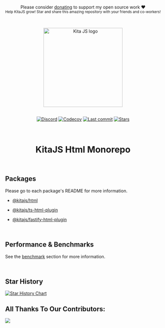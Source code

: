 <p align="center">
Please consider
<a href="https://github.com/sponsors/arthurfiorette" target="_blank">donating</a> to
support my open source work ❤️ <br /> <sup> Help KitaJS grow! Star and share this amazing
repository with your friends and co-workers! </sup>

</p>

<br />

<p align="center" >
  <a href="https://kita.js.org" target="_blank" rel="noopener noreferrer">
    <img src="https://kita.js.org/logo.png" width="256" alt="Kita JS logo" />
  </a>
</p>

<br />

<div align="center">
  <a href="https://kita.js.org/discord"><img src="https://img.shields.io/discord/1216165027774595112?logo=discord&logoColor=white&color=%237289da" alt="Discord"></a>
  <a title="Codecov" target="_blank" href="https://app.codecov.io/gh/kitajs/html"><img alt="Codecov" src="https://img.shields.io/codecov/c/github/kitajs/html?token=ML0KGCU0VM"></a>
  <a title="Last Commit" target="_blank" href="https://github.com/kitajs/html/commits/master"><img alt="Last commit" src="https://img.shields.io/github/last-commit/kitajs/html"></a>
  <a href="https://github.com/kitajs/html/stargazers"><img src="https://img.shields.io/github/stars/kitajs/html?logo=github&label=Stars" alt="Stars"></a>
</div>

<br />
<br />

<h1 align="center">
  KitaJS Html Monorepo
</h1>

<br />

## Packages

Please go to each package's README for more information.

- [@kitajs/html](./packages/html#readme)

- [@kitajs/ts-html-plugin](./packages/ts-html-plugin#readme)

- [@kitajs/fastify-html-plugin](./packages/fastify-html-plugin#readme)

<br />

## Performance & Benchmarks

See the [benchmark](./benchmarks) section for more information.

<br />

## Star History

<a href="https://star-history.com/#kitajs/html&Date">
  <picture>
    <source media="(prefers-color-scheme: dark)" srcset="https://api.star-history.com/svg?repos=kitajs/html&type=Date&theme=dark" />
    <source media="(prefers-color-scheme: light)" srcset="https://api.star-history.com/svg?repos=kitajs/html&type=Date" />
    <img alt="Star History Chart" src="https://api.star-history.com/svg?repos=kitajs/html&type=Date" />
  </picture>
</a>

<br />

## All Thanks To Our Contributors:

<a href="https://github.com/kitajs/html/graphs/contributors">
  <img src="https://contrib.rocks/image?repo=kitajs/html" />
</a>

<br />
